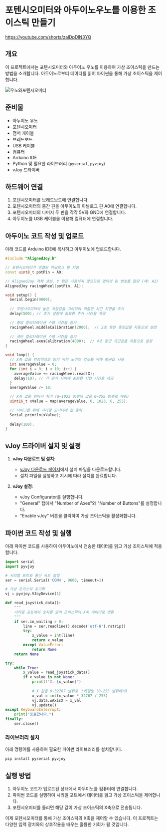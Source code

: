 # 포텐시오미터와 아두이노우노를 이용한 조이스틱 만들기

https://youtube.com/shorts/zalDpDlN3YQ

## 개요
이 프로젝트에서는 포텐시오미터와 아두이노 우노를 이용하여 가상 조이스틱을 만드는 방법을 소개합니다. 아두이노로부터 데이터를 읽어 파이썬을 통해 가상 조이스틱을 제어합니다.

![우노와포텐시오미터](assets\images\favicon\joystick_uno.png)

## 준비물
- 아두이노 우노
- 포텐시오미터
- 점퍼 케이블
- 브레드보드
- USB 케이블
- 컴퓨터
- Arduino IDE
- Python 및 필요한 라이브러리 (`pyserial`, `pyvjoy`)
- vJoy 드라이버

## 하드웨어 연결

1. 포텐시오미터를 브레드보드에 연결합니다.
2. 포텐시오미터의 중간 핀을 아두이노의 아날로그 핀 A0에 연결합니다.
3. 포텐시오미터의 나머지 두 핀을 각각 5V와 GND에 연결합니다.
4. 아두이노를 USB 케이블을 이용해 컴퓨터에 연결합니다.

## 아두이노 코드 작성 및 업로드

아래 코드를 Arduino IDE에 복사하고 아두이노에 업로드합니다.

```cpp
#include "AlignedJoy.h"

// 포텐시오미터가 연결된 아날로그 핀 지정
const uint8_t potPin = A0;

// AlignedJoy 객체 생성, Y 핀은 사용하지 않으므로 임의의 핀 번호를 할당 (예: A1)
AlignedJoy racingWheel(potPin, A1);

void setup() {
  Serial.begin(9600);
  
  // 포텐시오미터의 높은 저항값을 고려하여 적절한 시간 지연을 추가
  delay(500); // 초기 설정에 필요한 추가 시간을 제공

  // 중앙 칼리브레이션 수행 시간을 증가
  racingWheel.middleCalibration(2000);  // 2초 동안 중앙값을 자동으로 설정
  
  // 극단 칼리브레이션 수행 시간을 증가
  racingWheel.axesCalibration(4000);  // 4초 동안 극단값을 자동으로 설정
}

void loop() {
  // X축 값을 안정적으로 읽기 위한 노이즈 감소를 위해 평균값 사용
  int averageValue = 0;
  for (int i = 0; i < 10; i++) {
    averageValue += racingWheel.read(X);
    delay(10); // 각 읽기 사이에 충분한 지연 시간을 제공
  }
  averageValue /= 10;

  // X축 값을 읽어서 처리 (0~1023 범위의 값을 0~255 범위로 매핑)
  uint16_t xValue = map(averageValue, 0, 1023, 0, 255);

  // 디버그를 위해 시리얼 모니터에 값 출력
  Serial.println(xValue);
  
  delay(100);
}
```

## vJoy 드라이버 설치 및 설정

1. **vJoy 다운로드 및 설치**:
   - [vJoy 다운로드 페이지](http://vjoystick.sourceforge.net/site/index.php/download-a-install)에서 설치 파일을 다운로드합니다.
   - 설치 파일을 실행하고 지시에 따라 설치를 완료합니다.

2. **vJoy 설정**:
   - vJoy Configurator를 실행합니다.
   - "General" 탭에서 "Number of Axes"와 "Number of Buttons"를 설정합니다.
   - "Enable vJoy" 버튼을 클릭하여 가상 조이스틱을 활성화합니다.

## 파이썬 코드 작성 및 실행

아래 파이썬 코드를 사용하여 아두이노에서 전송한 데이터를 읽고 가상 조이스틱에 적용합니다.

```python
import serial
import pyvjoy

# 시리얼 포트와 통신 속도 설정
ser = serial.Serial('COM4', 9600, timeout=1)

# 가상 조이스틱 초기화
vj = pyvjoy.VJoyDevice(1)

def read_joystick_data():
    """
    시리얼 포트에서 숫자를 읽어 조이스틱의 X축 데이터로 변환
    """
    if ser.in_waiting > 0:
        line = ser.readline().decode('utf-8').rstrip()
        try:
            x_value = int(line)
            return x_value
        except ValueError:
            return None
    return None

try:
    while True:
        x_value = read_joystick_data()
        if x_value is not None:
            print(f"X: {x_value}")
            
            # X 값을 0-32767 범위로 스케일링 (0-255 범위에서)
            x_val = int(x_value * 32767 / 255)
            vj.data.wAxisX = x_val
            vj.update()
except KeyboardInterrupt:
    print("종료합니다.")
finally:
    ser.close()
```

### 라이브러리 설치
아래 명령어를 사용하여 필요한 파이썬 라이브러리를 설치합니다.

```sh
pip install pyserial pyvjoy
```

## 실행 방법

1. 아두이노 코드가 업로드된 상태에서 아두이노를 컴퓨터에 연결합니다.
2. 파이썬 코드를 실행하여 시리얼 포트에서 데이터를 읽고 가상 조이스틱을 제어합니다.
3. 포텐시오미터를 돌리면 해당 값이 가상 조이스틱의 X축으로 전송됩니다.

이제 포텐시오미터를 통해 가상 조이스틱의 X축을 제어할 수 있습니다. 이 프로젝트는 다양한 입력 장치와의 상호작용을 배우는 훌륭한 기회가 될 것입니다.
